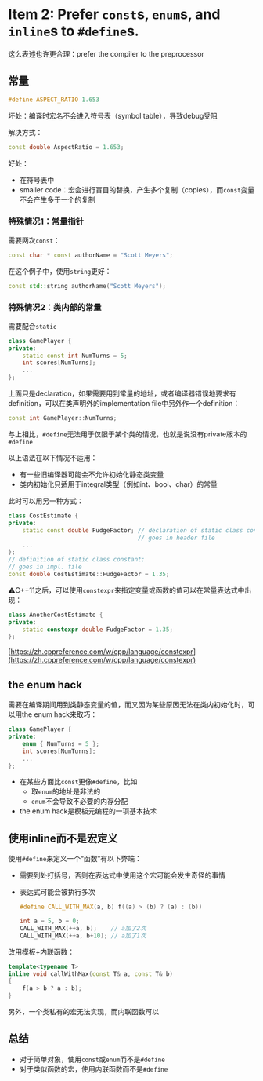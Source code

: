 # Item 2: Prefer `const`s, `enum`s, and `inline`s to `#define`s.

这么表述也许更合理：prefer the compiler to the preprocessor

## 常量

```cpp
#define ASPECT_RATIO 1.653
```

坏处：编译时宏名不会进入符号表（symbol table），导致debug受阻

解决方式：

```cpp
const double AspectRatio = 1.653;
```

好处：

- 在符号表中
- smaller code：宏会进行盲目的替换，产生多个复制（copies），而`const`变量不会产生多于一个的复制

### 特殊情况1：常量指针

需要两次`const`：

```cpp
const char * const authorName = "Scott Meyers";
```

在这个例子中，使用`string`更好：

```cpp
const std::string authorName("Scott Meyers");
```

### 特殊情况2：类内部的常量

需要配合`static`

```cpp
class GamePlayer {
private:
    static const int NumTurns = 5;
    int scores[NumTurns];
    ...
};
```

上面只是declaration，如果需要用到常量的地址，或者编译器错误地要求有definition，可以在类声明外的implementation file中另外作一个definition：

```cpp
const int GamePlayer::NumTurns;
```

与上相比，`#define`无法用于仅限于某个类的情况，也就是说没有private版本的`#define`

以上语法在以下情况不适用：

- 有一些旧编译器可能会不允许初始化静态类变量
- 类内初始化只适用于integral类型（例如int、bool、char）的常量

此时可以用另一种方式：

```cpp
class CostEstimate {
private:
    static const double FudgeFactor; // declaration of static class constant;
                                     // goes in header file
    ...
};
// definition of static class constant;
// goes in impl. file
const double CostEstimate::FudgeFactor = 1.35;
```

⚠️C++11之后，可以使用`constexpr`来指定变量或函数的值可以在常量表达式中出现：

```cpp
class AnotherCostEstimate {
private:
    static constexpr double FudgeFactor = 1.35;
};
```

[https://zh.cppreference.com/w/cpp/language/constexpr](https://zh.cppreference.com/w/cpp/language/constexpr)

## the enum hack

需要在编译期间用到类静态变量的值，而又因为某些原因无法在类内初始化时，可以用the enum hack来取巧：

```cpp
class GamePlayer {
private:
    enum { NumTurns = 5 };
    int scores[NumTurns];
    ...
};
```

- 在某些方面比`const`更像`#define`，比如
    - 取`enum`的地址是非法的
    - `enum`不会导致不必要的内存分配
- the enum hack是模板元编程的一项基本技术

## 使用inline而不是宏定义

使用`#define`来定义一个“函数”有以下弊端：

- 需要到处打括号，否则在表达式中使用这个宏可能会发生奇怪的事情
- 表达式可能会被执行多次

   ```cpp
  #define CALL_WITH_MAX(a, b) f((a) > (b) ? (a) : (b))

  int a = 5, b = 0;
  CALL_WITH_MAX(++a, b);    // a加了2次
  CALL_WITH_MAX(++a, b+10); // a加了1次
  ```

改用模板+内联函数：

```cpp
template<typename T>
inline void callWithMax(const T& a, const T& b)
{
    f(a > b ? a : b);
}
```

另外，一个类私有的宏无法实现，而内联函数可以

## 总结

- 对于简单对象，使用`const`或`enum`而不是`#define`
- 对于类似函数的宏，使用内联函数而不是`#define`